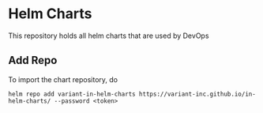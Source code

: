 # Helm Charts

This repository holds all helm charts that are used by DevOps

## Add Repo

To import the chart repository, do

`helm repo add variant-in-helm-charts https://variant-inc.github.io/in-helm-charts/ --password <token>`
